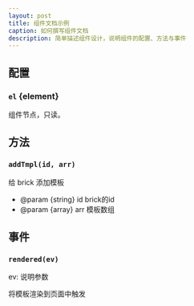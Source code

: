 ```yaml
---
layout: post
title: 组件文档示例
caption: 如何撰写组件文档
description: 简单描述组件设计，说明组件的配置、方法与事件
---
```


## 配置

### `el` {element}

组件节点，只读。

## 方法


### `addTmpl(id, arr)`

给 brick 添加模板

* @param {string} id  brick的id
* @param {array} arr 模板数组

## 事件

### `rendered(ev)`

ev: 说明参数

将模板渲染到页面中触发
